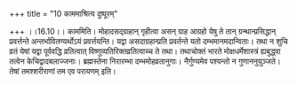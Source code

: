 +++
title = "10 काममाश्रित्य दुष्पूरम्"

+++
।।16.10।। काममिति। मोहादसद्ग्राहान् गृहीत्वा असन् ग्राह आग्रहो येषु ते
तान् ग्रन्थान्प्रसिद्धान् प्रवर्त्तन्ते अन्तर्भावितण्यर्थोऽयं
प्रवर्त्तयन्ति। यद्वा असदाग्रहान्प्रति प्रवर्तन्ते यतो
दम्भमानमदान्विताः। तथा न शुचि व्रतं येषां यद्वा पूर्ववद्धि व्रतित्वात्
विष्णुव्यतिरिक्तव्रतित्वाच्च ते तथा। तथाचोक्तं भारते मोक्षधर्मेशास्त्रं
ह्यबुद्ध्वा तत्वेन केचिद्वादबलाज्जनाः। ब्रह्मस्तेना निरारम्भा
दम्भमोहव्रतानुगाः। नैर्गुण्यमेव पश्यन्तो न गुणाननुयुञ्जते। तेषां
तमश्शरीराणां तम एव परायणम् इति।

